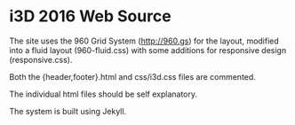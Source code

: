 i3D 2016 Web Source
===================

The site uses the 960 Grid System (http://960.gs) for the layout,
modified into a fluid layout (960-fluid.css) with some additions
for responsive design (responsive.css).

Both the {header,footer}.html and css/i3d.css files are commented.

The individual html files should be self explanatory.

The system is built using Jekyll.